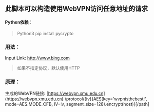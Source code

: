 ## 此脚本可以构造使用WebVPN访问任意地址的请求
#### Python依赖：
> Python3
pip install pycrypto
### 用法：
Input Link: http://www.bing.com
> 如果不指定协议，默认使用HTTP

### 原理：
生成的WebVPN链接: [https://webvpn.xmu.edu.cn](https://webvpn.xmu.edu.cn) /protocol/{iv}{AES(key='wvpnisthebest!', mode=AES.MODE_CFB, IV=iv, segment_size=128).encrypt(host)}\[/path]
